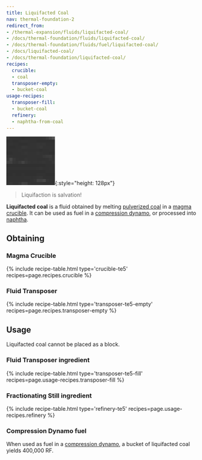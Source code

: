 ```yaml
---
title: Liquifacted Coal
nav: thermal-foundation-2
redirect_from:
- /thermal-expansion/fluids/liquifacted-coal/
- /docs/thermal-foundation/fluids/liquifacted-coal/
- /docs/thermal-foundation/fluids/fuel/liquifacted-coal/
- /docs/liquifacted-coal/
- /docs/thermal-foundation/liquifacted-coal/
recipes:
  crucible:
  - coal
  transposer-empty:
  - bucket-coal
usage-recipes:
  transposer-fill:
  - bucket-coal
  refinery:
  - naphtha-from-coal
---
```


![Liquifacted coal](/assets/images/thermal-foundation-2/liquifacted-coal.gif){:style="height: 128px"}

> Liquifaction is salvation!


**Liquifacted coal** is a fluid obtained by melting [pulverized
coal](/docs/thermal-foundation-2/pulverized-coal/) in a [magma crucible](/docs/thermal-expansion-5/magma-crucible/). It
can be used as fuel in a [compression dynamo](/docs/thermal-expansion-5/compression-dynamo/), or
processed into [naphtha](/docs/thermal-foundation-2/naphtha/).


Obtaining
---------

### Magma Crucible
{% include recipe-table.html type='crucible-te5' recipes=page.recipes.crucible %}

### Fluid Transposer
{% include recipe-table.html type='transposer-te5-empty' recipes=page.recipes.transposer-empty %}


Usage
-----

Liquifacted coal cannot be placed as a block.

### Fluid Transposer ingredient
{% include recipe-table.html type='transposer-te5-fill' recipes=page.usage-recipes.transposer-fill %}

### Fractionating Still ingredient
{% include recipe-table.html type='refinery-te5' recipes=page.usage-recipes.refinery %}

### Compression Dynamo fuel
When used as fuel in a [compression dynamo](/docs/thermal-expansion-5/compression-dynamo/), a bucket
of liquifacted coal yields 400,000 RF.
